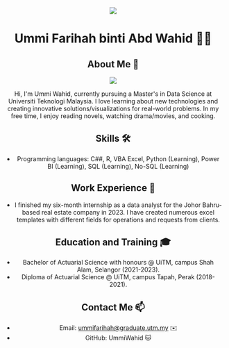<div align="center"><img src=https://avatars.githubusercontent.com/u/165742794?s=400&u=5b8eaeebea021114d5d6f4672ab0c96c70c9c0b0&v=4>
<h1 align="center">Ummi Farihah binti Abd Wahid 👨‍💻</h1>

## About Me 🚀
<div align="center"><img src=https://github.com/drshahizan/research-design/blob/main/profile/UmmiWahid/gif-marketing-digital.gif>

Hi, I'm Ummi Wahid, currently pursuing a Master's in Data Science at Universiti Teknologi Malaysia. I love learning about new technologies and creating innovative solutions/visualizations for real-world problems. In my free time, I enjoy reading novels, watching drama/movies, and cooking.

## Skills 🛠️

- Programming languages: C##, R, VBA Excel, Python (Learning), Power BI (Learning), SQL (Learning), No-SQL (Learning)

## Work Experience 💼

- I finished my six-month internship as a data analyst for the Johor Bahru-based real estate company in 2023. I have created numerous excel templates with different fields for operations and requests from clients.

## Education and Training 🎓

- Bachelor of Actuarial Science with honours @ UiTM, campus Shah Alam, Selangor (2021-2023).
- Diploma of Actuarial Science @ UiTM, campus Tapah, Perak (2018-2021).

## Contact Me 📫

- Email: ummifarihah@graduate.utm.my ✉️
- GitHub: UmmiWahid 🐱
